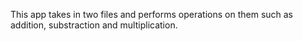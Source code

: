 This app takes in two files and performs operations on them such as addition, substraction and multiplication.
